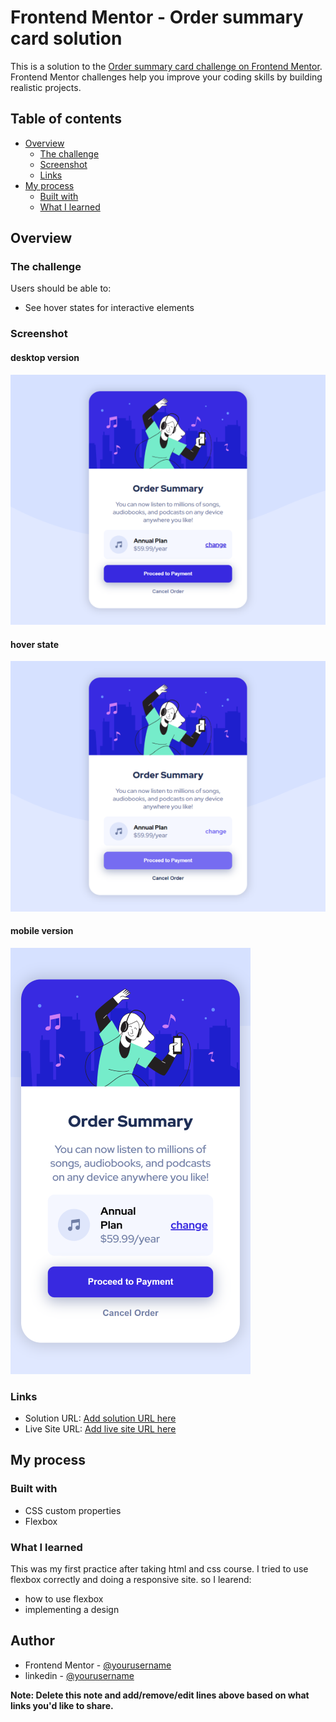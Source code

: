 # Frontend Mentor - Order summary card solution

This is a solution to the [Order summary card challenge on Frontend Mentor](https://www.frontendmentor.io/challenges/order-summary-component-QlPmajDUj). Frontend Mentor challenges help you improve your coding skills by building realistic projects. 

## Table of contents

- [Overview](#overview)
  - [The challenge](#the-challenge)
  - [Screenshot](#screenshot)
  - [Links](#links)
- [My process](#my-process)
  - [Built with](#built-with)
  - [What I learned](#what-i-learned)

## Overview

### The challenge

Users should be able to:

- See hover states for interactive elements

### Screenshot

#### desktop version
![desktop version](./solution-images/desktop-version1.png)

#### hover state
![hover version](./solution-images/hover-state1.png)



#### mobile version
![mobile version](./solution-images/mobile-version1.png)








### Links

- Solution URL: [Add solution URL here](https://your-solution-url.com)
- Live Site URL: [Add live site URL here](https://your-live-site-url.com)

## My process

### Built with

- CSS custom properties
- Flexbox




### What I learned
This was my first practice after taking html and css course. I tried to use flexbox correctly and doing a responsive site.
so I learend:
* how to use flexbox
* implementing a design




## Author


- Frontend Mentor - [@yourusername](https://www.frontendmentor.io/profile/Omar-Agha)
- linkedin - [@yourusername](https://www.linkedin.com/in/omar-agha-20157620a/)

**Note: Delete this note and add/remove/edit lines above based on what links you'd like to share.**
